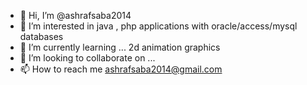 - 👋 Hi, I’m @ashrafsaba2014
- 👀 I’m interested in java , php applications with oracle/access/mysql databases
- 🌱 I’m currently learning ... 2d animation graphics
- 💞️ I’m looking to collaborate on ...
- 📫 How to reach me ashrafsaba2014@gmail.com

<!---
ashrafsaba2014/ashrafsaba2014 is a ✨ special ✨ repository because its `README.md` (this file) appears on your GitHub profile.
You can click the Preview link to take a look at your changes.
--->
